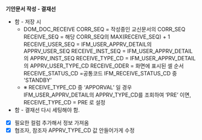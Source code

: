 **기안문서 작성 - 결재선**

- 함 - 저장 시
    - DOM_DOC_RECEIVE
    CORR_SEQ = 작성중인 교신문서의 CORR_SEQ
    RECEIVE_SEQ = 해당 CORR_SEQ의 MAX(RECEIVE_SEQ) + 1
    RECEIVE_USER_SEQ = IFM_USER_APPRV_DETAIL의 APPRV_USER_SEQ
    RECEIVE_INST_SEQ = IFM_USER_APPRV_DETAIL의 APPRV_INST_SEQ
    RECEIVE_TYPE_CD = IFM_USER_APPRV_DETAIL의 APPRV_USER_TYPE_CD
    RECEIVE_ODER = 화면에 표시된 셀 순서
    RECEIVE_STATUS_CD =공통코드 IFM_RECEIVE_STATUS_CD 중 'STANDBY’
    - ※ RECEIVE_TYPE_CD 중 ‘APPORVAL’ 일 경우
    IFM_USER_APPRV_DETAIL의 APPRV_TYPE_CD를 조회하여 ‘PRE’ 이면,
    RECEIVE_TYPE_CD = PRE 로 설정
- 함 - 결재선 다시 세팅해야 함.
- [x]  필요한 컬럼 추가해서 정보 가져옴
- [x]  협조자, 참조자 APPRV_TYPE_CD 값 안들어가게 수정
